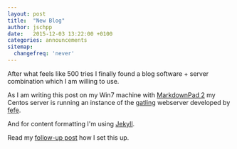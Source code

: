 ```yaml
---
layout: post
title:  "New Blog"
author: jschpp
date:   2015-12-03 13:22:00 +0100
categories: announcements
sitemap:
  changefreq: 'never'
---
```


After what feels like 500 tries I finally found a blog software + server combination which I am willing to use.

As I am writing this post on my Win7 machine with [MarkdownPad 2][markdownpad2] my Centos server is running an instance of the [gatling][gatling] webserver developed by [fefe][fefe].

And for content formatting I'm using [Jekyll][jekyll].

Read my [follow-up post][install] how I set this up.

[markdownpad2]:https://markdownpad.com/
[fefe]: https://www.fefe.de/
[gatling]: https://www.fefe.de/gatling/
[jekyll]: https://jekyllrb.com/
[install]: #
